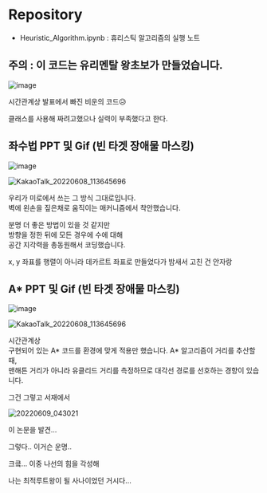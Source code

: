 # Repository
* Heuristic_Algorithm.ipynb : 휴리스틱 알고리즘의 실행 노트

## 주의 : 이 코드는 유리멘탈 왕초보가 만들었습니다.
![image](https://user-images.githubusercontent.com/96896665/172699359-06c465f9-8b66-4ade-a4d9-71d0a41d490a.png)

시간관계상 발표에서 빠진 비운의 코드😥  

클래스를 사용해 짜려고했으나 실력이 부족했다고 한다.

## 좌수법 PPT 및 Gif (빈 타겟 장애물 마스킹)
![image](https://user-images.githubusercontent.com/96896665/172703048-c792253b-6bd1-4d4b-9d3d-4eedd2befe0e.png)

![KakaoTalk_20220608_113645696](https://user-images.githubusercontent.com/96896665/172702620-8eb26038-ee9b-43b4-9a81-682e3dadf545.gif)


우리가 미로에서 쓰는 그 방식 그대로입니다.  
벽에 왼손을 짚은채로 움직이는 매커니즘에서 착안했습니다.

분명 더 좋은 방법이 있을 것 같지만  
방향을 정한 뒤에 모든 경우에 수에 대해  
공간 지각력을 총동원해서 코딩했습니다.

x, y 좌표를 행렬이 아니라 데카르트 좌표로 만들었다가
밤새서 고친 건 안자랑

## A* PPT 및 Gif (빈 타겟 장애물 마스킹)
![image](https://user-images.githubusercontent.com/96896665/172702915-20c052a7-8ce0-4d52-bdc6-d2d6e780a3fe.png)

![KakaoTalk_20220608_113645696](https://user-images.githubusercontent.com/96896665/172702794-a08e8c40-25b0-4b04-9379-7170736fc021.gif)


시간관계상  
구현되어 있는 A* 코드를 환경에 맞게 적용만 했습니다.
A* 알고리즘이 거리를 추산할 때,  
맨해튼 거리가 아니라 유클리드 거리를 측정하므로
대각선 경로를 선호하는 경향이 있습니다.



그건 그렇고 서재에서

![20220609_043021](https://user-images.githubusercontent.com/96896665/172701366-a2ef612f-53a5-4063-9529-a214275518c8.jpg)

이 논문을 발견...

그렇다.. 이거슨 운명..

크킄... 이중 나선의 힘을 각성해

나는 최적루트왕이 될 사나이었던 거시다...
